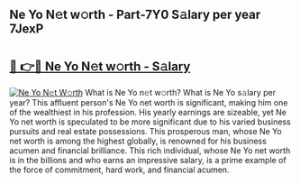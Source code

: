 ## Ne Yo N𝚎t w𝚘rth - Part-7Y0 S𝚊lary per year 7JexP

# <h2><a href="http://gc3b2f.nevu.top/?p=Ne+Yo">🔗 👉🔴 Ne Yo N𝚎t w𝚘rth - S𝚊lary</a></h2>

[![Ne Yo N𝚎t W𝚘rth](https://i.imgur.com/Oavwk0R.jpeg)](http://gc3b2f.nevu.top/?p=Ne+Yo)
What is Ne Yo n𝚎t w𝚘rth? What is Ne Yo s𝚊lary per year?
This affluent person's Ne Yo net worth is significant, making him one of the wealthiest in his profession. His yearly earnings are sizeable, yet Ne Yo net worth is speculated to be more significant due to his varied business pursuits and real estate possessions. This prosperous man, whose Ne Yo net worth is among the highest globally, is renowned for his business acumen and financial brilliance. This rich individual, whose Ne Yo net worth is in the billions and who earns an impressive salary, is a prime example of the force of commitment, hard work, and financial acumen.

